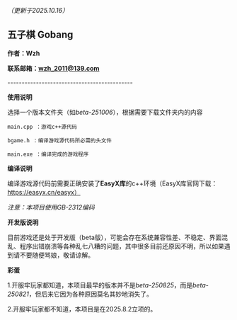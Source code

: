 *（更新于2025.10.16）*

## 五子棋 Gobang

**作者：Wzh**

**联系邮箱：wzh_2011@139.com**

\--------------------------------------------

**使用说明**

选择一个版本文件夹（如*beta-251006*），根据需要下载文件夹内的内容

    main.cpp ：游戏c++源代码

    bgame.h ：编译游戏源代码所必需的头文件

    main.exe ：编译完成的游戏程序

**编译说明**

编译游戏源代码前需要正确安装了**EasyX库**的c++环境（EasyX库官网下载：https://easyx.cn/easyx）

*注意：本项目使用GB-2312编码*
    
**开发版说明**

目前游戏还是处于开发版（beta版），可能会存在系统兼容性差、不稳定、界面混乱、程序出错崩溃等各种乱七八糟的问题，其中很多目前还原因不明，所以如果遇到请不要随便骂娘，敬请谅解。

**彩蛋**

1.开服牢玩家都知道，本项目最早的版本并不是*beta-250825*，而是*beta-250821*，但后来它因为各种原因莫名其妙地消失了。

2.开服牢玩家都不知道，本项目是在2025.8.2立项的。
